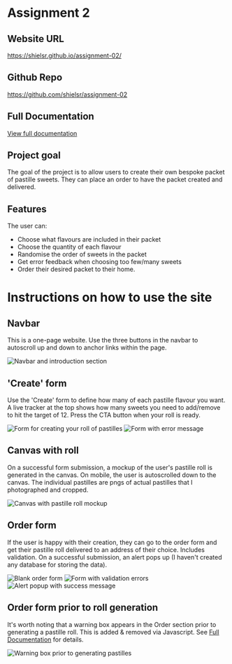 # Assignment 2

## Website URL
https://shielsr.github.io/assignment-02/

## Github Repo
https://github.com/shielsr/assignment-02

## Full Documentation
[View full documentation](documentation.md)

## Project goal
The goal of the project is to allow users to create their own bespoke packet of pastille sweets. They can place an order to have the packet created and delivered.

## Features
The user can:
- Choose what flavours are included in their packet
- Choose the quantity of each flavour
- Randomise the order of sweets in the packet
- Get error feedback when choosing too few/many sweets
- Order their desired packet to their home.


# Instructions on how to use the site

## Navbar
This is a one-page website. Use the three buttons in the navbar to autoscroll up and down to anchor links within the page.

![Navbar and introduction section](docs/instructions/image01.jpg)

##  'Create' form
Use the 'Create' form to define how many of each pastille flavour you want. A live tracker at the top shows how many sweets you need to add/remove to hit the target of 12.
Press the CTA button when your roll is ready.

![Form for creating your roll of pastilles](docs/instructions/image02.jpg)  ![Form with error message](docs/instructions/image03.jpg)


## Canvas with roll
On a successful form submission, a mockup of the user's pastille roll is generated in the canvas. On mobile, the user is autoscrolled down to the canvas. The individual pastilles are pngs of actual pastilles that I photographed and cropped.

![Canvas with pastille roll mockup](docs/instructions/image05.jpg)

## Order form
If the user is happy with their creation, they can go to the order form and get their pastille roll delivered to an address of their choice. Includes validation. On a successful submission, an alert pops up (I haven't created any database for storing the data).

![Blank order form](docs/instructions/image06.jpg)  ![Form with validation errors](docs/instructions/image07.jpg)  ![Alert popup with success message](docs/instructions/image08.jpg)

## Order form prior to roll generation
It's worth noting that a warning box appears in the Order section prior to generating a pastille roll. This is added & removed via Javascript. See [Full Documentation](documentation.md) for details.

![Warning box prior to generating pastilles](docs/instructions/image09.jpg)



